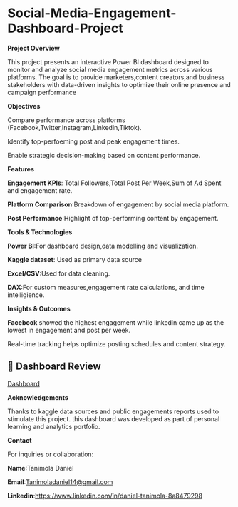 # Social-Media-Engagement-Dashboard-Project
**Project Overview**

This project presents an interactive Power BI dashboard designed to monitor and analyze social media engagement metrics across various platforms. The goal is to provide marketers,content creators,and business stakeholders with data-driven insights to optimize their online presence and campaign performance

**Objectives**

Compare performance across platforms (Facebook,Twitter,Instagram,Linkedin,Tiktok).

Identify top-perfoeming post and peak engagement times.

Enable strategic decision-making based on content performance.

**Features**

**Engagement KPIs**: Total Followers,Total Post Per Week,Sum of Ad Spent and engagement rate.

**Platform Comparison**:Breakdown of engagement by social media platform.

**Post Performance**:Highlight of top-performing content by engagement.

**Tools & Technologies**

**Power BI**:For dashboard design,data modelling and visualization.

**Kaggle dataset**: Used as primary data source

**Excel/CSV**:Used for data cleaning.

**DAX**:For custom measures,engagement rate calculations, and time intelligience.

**Insights & Outcomes**

**Facebook** showed the highest engagement while linkedin came up as the lowest in engagement and post per week.

Real-time tracking helps optimize posting schedules and content strategy.


## 📸 Dashboard Review


[Dashboard](https://github.com/user-attachments/assets/a1c95e88-1ff7-46d5-a92a-96a80934f12b)


**Acknowledgements**

Thanks to kaggle data sources and public engagements reports used to stimulate this project. this dashboard was developed as part of personal learning and analytics portfolio.

**Contact**

For inquiries or collaboration:

**Name**:Tanimola Daniel

**Email**:Tanimoladaniel14@gmail.com

**Linkedin**:https://www.linkedin.com/in/daniel-tanimola-8a8479298
